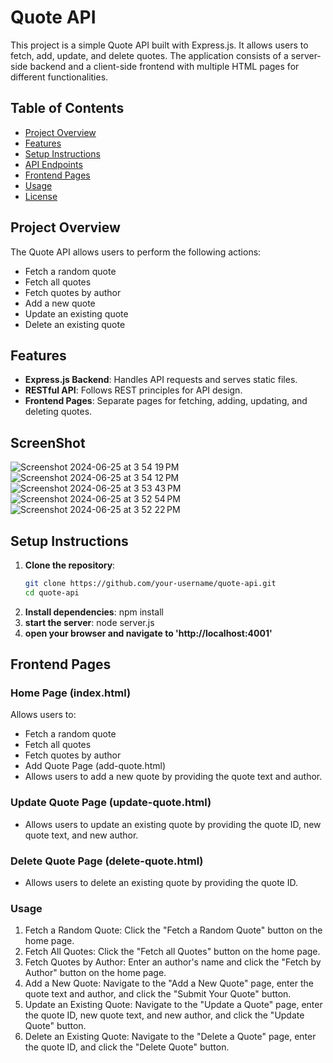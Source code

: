# Quote API

This project is a simple Quote API built with Express.js. It allows users to fetch, add, update, and delete quotes. The application consists of a server-side backend and a client-side frontend with multiple HTML pages for different functionalities.

## Table of Contents

- [Project Overview](#project-overview)
- [Features](#features)
- [Setup Instructions](#setup-instructions)
- [API Endpoints](#api-endpoints)
- [Frontend Pages](#frontend-pages)
- [Usage](#usage)
- [License](#license)

## Project Overview

The Quote API allows users to perform the following actions:
- Fetch a random quote
- Fetch all quotes
- Fetch quotes by author
- Add a new quote
- Update an existing quote
- Delete an existing quote

## Features

- **Express.js Backend**: Handles API requests and serves static files.
- **RESTful API**: Follows REST principles for API design.
- **Frontend Pages**: Separate pages for fetching, adding, updating, and deleting quotes.
## ScreenShot
![Screenshot 2024-06-25 at 3 54 19 PM](https://github.com/chaofengh/quote-api/assets/73614799/b2b016cd-bcc2-428b-b125-e728cd253a16)
![Screenshot 2024-06-25 at 3 54 12 PM](https://github.com/chaofengh/quote-api/assets/73614799/5e47acc2-3f39-4f32-9875-75821147d1bc)
![Screenshot 2024-06-25 at 3 53 43 PM](https://github.com/chaofengh/quote-api/assets/73614799/3ae372b6-3f1e-44e1-a77a-4dd1a9668f7d)
![Screenshot 2024-06-25 at 3 52 54 PM](https://github.com/chaofengh/quote-api/assets/73614799/4fa6b8e1-324b-4300-bd19-4a5116fba960)
![Screenshot 2024-06-25 at 3 52 22 PM](https://github.com/chaofengh/quote-api/assets/73614799/6148334c-a1f5-45d7-98c4-0de1b45e38c6)

## Setup Instructions

1. **Clone the repository**:
   ```bash
   git clone https://github.com/your-username/quote-api.git
   cd quote-api
2. **Install dependencies**:
   npm install
3. **start the server**:
   node server.js
4. **open your browser and navigate to 'http://localhost:4001'**

## Frontend Pages

### Home Page (index.html)
Allows users to:

- Fetch a random quote
- Fetch all quotes
- Fetch quotes by author
- Add Quote Page (add-quote.html)
- Allows users to add a new quote by providing the quote text and author.

### Update Quote Page (update-quote.html)
- Allows users to update an existing quote by providing the quote ID, new quote text, and new author.

### Delete Quote Page (delete-quote.html)
- Allows users to delete an existing quote by providing the quote ID.

### Usage
1. Fetch a Random Quote: Click the "Fetch a Random Quote" button on the home page.
2. Fetch All Quotes: Click the "Fetch all Quotes" button on the home page.
3. Fetch Quotes by Author: Enter an author's name and click the "Fetch by Author" button on the home page.
4. Add a New Quote: Navigate to the "Add a New Quote" page, enter the quote text and author, and click the "Submit Your Quote" button.
5. Update an Existing Quote: Navigate to the "Update a Quote" page, enter the quote ID, new quote text, and new author, and click the "Update Quote" button.
6. Delete an Existing Quote: Navigate to the "Delete a Quote" page, enter the quote ID, and click the "Delete Quote" button.
